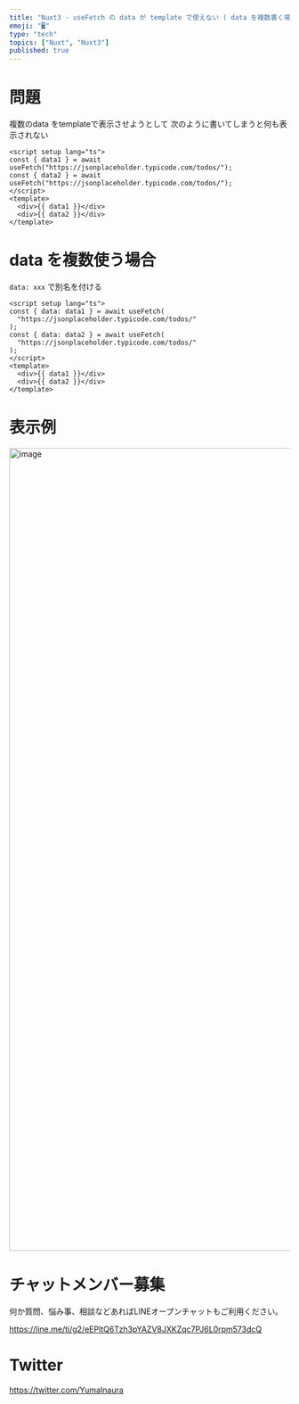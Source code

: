 ```yaml
---
title: "Nuxt3 - useFetch の data が template で使えない ( data を複数書く場合の別名の付け方 ) "
emoji: "🖥"
type: "tech"
topics: ["Nuxt", "Nuxt3"]
published: true
---
```


# 問題

複数のdata をtemplateで表示させようとして 次のように書いてしまうと何も表示されない

```vue
<script setup lang="ts">
const { data1 } = await useFetch("https://jsonplaceholder.typicode.com/todos/");
const { data2 } = await useFetch("https://jsonplaceholder.typicode.com/todos/");
</script>
<template>
  <div>{{ data1 }}</div>
  <div>{{ data2 }}</div>
</template>
```

# data を複数使う場合

`data: xxx` で別名を付ける

```vue
<script setup lang="ts">
const { data: data1 } = await useFetch(
  "https://jsonplaceholder.typicode.com/todos/"
);
const { data: data2 } = await useFetch(
  "https://jsonplaceholder.typicode.com/todos/"
);
</script>
<template>
  <div>{{ data1 }}</div>
  <div>{{ data2 }}</div>
</template>

```

# 表示例

<img width="1440" alt="image" src="https://github.com/YumaInaura/YumaInaura/assets/13635059/19877fed-15a8-468e-9c13-37641304d9d7">


# チャットメンバー募集


何か質問、悩み事、相談などあればLINEオープンチャットもご利用ください。

https://line.me/ti/g2/eEPltQ6Tzh3pYAZV8JXKZqc7PJ6L0rpm573dcQ


# Twitter

https://twitter.com/YumaInaura

